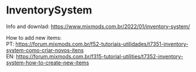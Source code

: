 # InventorySystem
Info and downlad: https://www.mixmods.com.br/2022/01/inventory-system/  

How to add new items:  
PT: https://forum.mixmods.com.br/f52-tutoriais-utilidades/t7351-inventory-system-como-criar-novos-itens  
EN: https://forum.mixmods.com.br/f315-tutorial-utilities/t7352-inventory-system-how-to-create-new-items  
